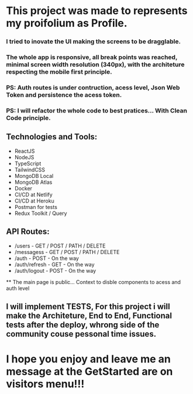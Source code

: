# This project was made to represents my proifolium as Profile.

### I tried to inovate the UI making the screens to be dragglable.

### The whole app is responsive, all break points was reached, minimal screen width resolution (340px), with the architeture respecting the mobile first principle.

### PS: Auth routes is under contruction, acess level, Json Web Token and persistence the acess token.

### PS: I will refactor the whole code to best pratices... With Clean Code principle.

## Technologies and Tools:

- ReactJS
- NodeJS
- TypeScript
- TailwindCSS
- MongoDB Local
- MongoDB Atlas
- Docker
- CI/CD at Netlify
- CI/CD at Heroku
- Postman for tests
- Redux Toolkit / Query

## API Routes:

- /users - GET / POST / PATH / DELETE
- /messagess - GET / POST / PATH / DELETE
- /auth - POST - On the way
- /auth/refresh - GET - On the way
- /auth/logout - POST - On the way

\*\* The main page is public... Context to disble components to acess and auth level

## I will implement TESTS, For this project i will make the Architeture, End to End, Functional tests after the deploy, whrong side of the community couse pessonal time issues.

# I hope you enjoy and leave me an message at the GetStarted are on visitors menu!!!